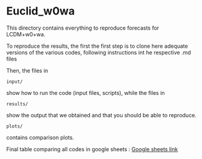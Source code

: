 # Euclid_w0wa

This directory contains everything to reproduce forecasts for LCDM+w0+wa.

To reproduce the results, the first the first step is to clone here adequate versions of the various codes, following instructions int he respective .md files

Then, the files in

    input/

show how to run the code (input files, scripts), while the files in

    results/

show the output that we obtained and that you should be able to reproduce.

    plots/

contains comparison plots.

Final table comparing all codes in google sheets : [Google sheets link](https://docs.google.com/spreadsheets/d/1DcKexttMQ_1JmajdQiL0LbSD3m1FXQKU/edit?usp=sharing&ouid=116025791120069747063&rtpof=true&sd=true)